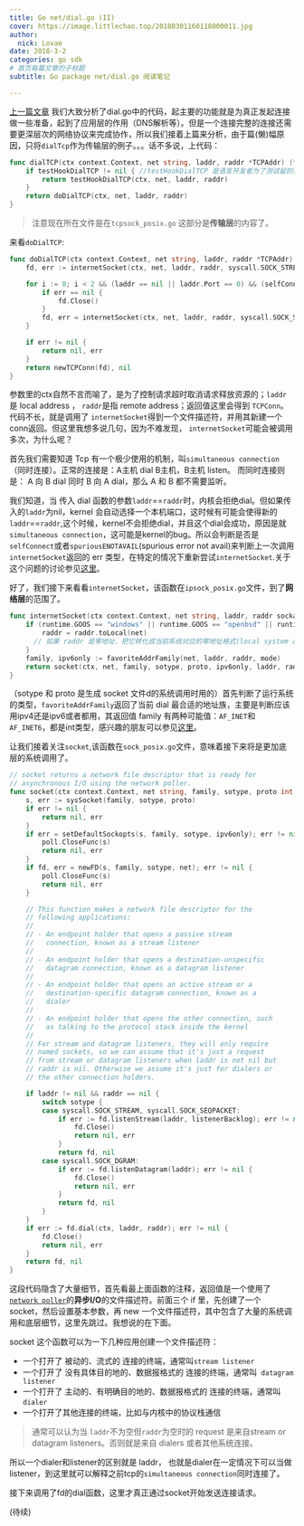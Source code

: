 ```yaml
---
title: Go net/dial.go (II)
cover: https://image.littlechao.top/20180301160118000011.jpg
author: 
  nick: Lovae
date: 2018-3-2
categories: go sdk
# 首页每篇文章的子标题
subtitle: Go package net/dial.go 阅读笔记

---
```

[上一篇文章](https://www.littlechao.top/#/index/article?_id=5a9823ceebc087002a3e7259) 我们大致分析了dial.go中的代码，起主要的功能就是为真正发起连接做一些准备，起到了应用层的作用（DNS解析等）。但是一个连接完整的连接还需要更深层次的网络协议来完成协作，所以我们接着上篇来分析，由于篇(懒)幅原因，只将`dialTcp`作为传输层的例子。。。话不多说，上代码：

```go
func dialTCP(ctx context.Context, net string, laddr, raddr *TCPAddr) (*TCPConn, error) {
	if testHookDialTCP != nil { //testHookDialTCP 是语言开发者为了测试留的钩子函数，不用管
		return testHookDialTCP(ctx, net, laddr, raddr)
	}
	return doDialTCP(ctx, net, laddr, raddr)
}
```

> 注意现在所在文件是在`tcpsock_posix.go` 这部分是**传输层**的内容了。



来看`doDialTCP`:

```go
func doDialTCP(ctx context.Context, net string, laddr, raddr *TCPAddr) (*TCPConn, error) {
	fd, err := internetSocket(ctx, net, laddr, raddr, syscall.SOCK_STREAM, 0, "dial")

	for i := 0; i < 2 && (laddr == nil || laddr.Port == 0) && (selfConnect(fd, err) || spuriousENOTAVAIL(err)); i++ {
		if err == nil {
			fd.Close()
		}
		fd, err = internetSocket(ctx, net, laddr, raddr, syscall.SOCK_STREAM, 0, "dial")
	}

	if err != nil {
		return nil, err
	}
	return newTCPConn(fd), nil
}
```

参数里的ctx自然不言而喻了，是为了控制请求超时取消请求释放资源的；`laddr`是 local address ， `raddr`是指 remote address；返回值这里会得到 `TCPConn`。代码不长，就是调用了 `internetSocket`得到一个文件描述符，并用其新建一个conn返回。但这里我想多说几句，因为不难发现， `internetSocket`可能会被调用多次，为什么呢？

首先我们需要知道 Tcp 有一个极少使用的机制，叫`simultaneous connection`（同时连接）。正常的连接是：A主机 dial B主机，B主机 listen。 而同时连接则是： A 向 B dial 同时 B 向 A dial，那么 A 和 B 都不需要监听。

我们知道，当 传入 dial  函数的参数`laddr`==`raddr`时，内核会拒绝dial。但如果传入的`laddr`为nil，kernel 会自动选择一个本机端口，这时候有可能会使得新的`laddr`==`raddr`,这个时候，kernel不会拒绝dial，并且这个dial会成功，原因是就`simultaneous connection`，这可能是kernel的bug。所以会判断是否是 `selfConnect`或者`spuriousENOTAVAIL`(spurious error not avail)来判断上一次调用`internetSocket`返回的 err 类型，在特定的情况下重新尝试`internetSocket`.关于这个问题的讨论参见[这里](https://stackoverflow.com/questions/4949858/how-can-you-have-a-tcp-connection-back-to-the-same-port)。



好了，我们接下来看看`internetSocket`，该函数在`ipsock_posix.go`文件，到了**网络层**的范围了。

```go
func internetSocket(ctx context.Context, net string, laddr, raddr sockaddr, sotype, proto int, mode string) (fd *netFD, err error) {
	if (runtime.GOOS == "windows" || runtime.GOOS == "openbsd" || runtime.GOOS == "nacl") && mode == "dial" && raddr.isWildcard() {
		raddr = raddr.toLocal(net) 
      // 如果 raddr 是零地址，把它转化成当前系统对应的零地址格式(local system address 127.0.0.1 or ::1)
	}
	family, ipv6only := favoriteAddrFamily(net, laddr, raddr, mode)
	return socket(ctx, net, family, sotype, proto, ipv6only, laddr, raddr)
}
```

（sotype 和 proto 是生成 socket 文件d的系统调用时用的）首先判断了运行系统的类型，`favoriteAddrFamily`返回了当前 dial 最合适的地址族，主要是判断应该用ipv4还是ipv6或者都用，其返回值 family 有两种可能值：`AF_INET`和`AF_INET6`，都是int类型，感兴趣的朋友可以参见[这里](https://stackoverflow.com/questions/1593946/what-is-af-inet-and-why-do-i-need-it)。



让我们接着关注`socket`,该函数在`sock_posix.go`文件，意味着接下来将是更加底层的系统调用了。

```go
// socket returns a network file descriptor that is ready for
// asynchronous I/O using the network poller.
func socket(ctx context.Context, net string, family, sotype, proto int, ipv6only bool, laddr, raddr sockaddr) (fd *netFD, err error) {
	s, err := sysSocket(family, sotype, proto)
	if err != nil {
		return nil, err
	}
	if err = setDefaultSockopts(s, family, sotype, ipv6only); err != nil {
		poll.CloseFunc(s)
		return nil, err
	}
	if fd, err = newFD(s, family, sotype, net); err != nil {
		poll.CloseFunc(s)
		return nil, err
	}

	// This function makes a network file descriptor for the
	// following applications:
	//
	// - An endpoint holder that opens a passive stream
	//   connection, known as a stream listener
	//
	// - An endpoint holder that opens a destination-unspecific
	//   datagram connection, known as a datagram listener
	//
	// - An endpoint holder that opens an active stream or a
	//   destination-specific datagram connection, known as a
	//   dialer
	//
	// - An endpoint holder that opens the other connection, such
	//   as talking to the protocol stack inside the kernel
	//
	// For stream and datagram listeners, they will only require
	// named sockets, so we can assume that it's just a request
	// from stream or datagram listeners when laddr is not nil but
	// raddr is nil. Otherwise we assume it's just for dialers or
	// the other connection holders.

	if laddr != nil && raddr == nil {
		switch sotype {
		case syscall.SOCK_STREAM, syscall.SOCK_SEQPACKET:
			if err := fd.listenStream(laddr, listenerBacklog); err != nil {
				fd.Close()
				return nil, err
			}
			return fd, nil
		case syscall.SOCK_DGRAM:
			if err := fd.listenDatagram(laddr); err != nil {
				fd.Close()
				return nil, err
			}
			return fd, nil
		}
	}
	if err := fd.dial(ctx, laddr, raddr); err != nil {
		fd.Close()
		return nil, err
	}
	return fd, nil
}
```

这段代码隐含了大量细节，首先看最上面函数的注释，返回值是一个使用了[`network poller`](https://segmentfault.com/a/1190000003063859)的**异步I/O**的文件描述符。前面三个 if 里，先创建了一个 socket，然后设置基本参数，再 new 一个文件描述符，其中包含了大量的系统调用和底层细节，这里先跳过。我想说的在下面。

socket 这个函数可以为一下几种应用创建一个文件描述符：

* 一个打开了 被动的、流式的 连接的终端，通常叫`stream listener`
* 一个打开了 没有具体目的地的、数据报格式的 连接的终端，通常叫` datagram listener`
* 一个打开了 主动的、有明确目的地的、数据报格式的 连接的终端，通常叫`dialer`
* 一个打开了其他连接的终端，比如与内核中的协议栈通信

> 通常可以认为当 `laddr`不为空但`raddr`为空时的 request 是来自stream or datagram listeners。否则就是来自 dialers 或者其他系统连接。

所以一个dialer和listener的区别就是 laddr， 也就是dialer在一定情况下可以当做listener，到这里就可以解释之前tcp的`simultaneous connection`同时连接了。



接下来调用了fd的dial函数，这里才真正通过socket开始发送连接请求。

(待续)

